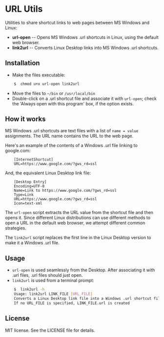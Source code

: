 # URL Utils

Utilities to share shortcut links to web pages between MS Windows and Linux:
* **url-open** -- Opens MS Windows .url shortcuts in Linux, using the default web browser.
* **link2url** -- Converts Linux Desktop links into MS Windows .url shortcuts.

## Installation
* Make the files executable:
~~~bash
	$  chmod u+x url-open link2url
~~~
* Move the files to `~/bin` or `/usr/local/bin`
* Double-click on a .url shortcut file and associate it with `url-open`; check the 'Always open with this program' box, if the option exists.

## How it works
MS Windows .url shortcuts are text files with a list of `name = value` assignments. The URL name contains the URL to the web page.

Here's an example of the contents of a Windows .url file linking to google.com:
~~~
	[InternetShortcut]
	URL=https://www.google.com/?gws_rd=ssl
~~~

And, the equivalent Linux Desktop link file:
~~~
	[Desktop Entry]
	Encoding=UTF-8
	Name=Link to https://www.google.com/?gws_rd=ssl
	Type=Link
	URL=https://www.google.com/?gws_rd=ssl
	Icon=text-xml
~~~

The `url-open` script extracts the URL value from the shortcut file and then opens it. Since different Linux distributions can use different methods to open a URL in the default web browser, we attempt different common strategies.

The `link2url` script replaces the first line in the Linux Desktop version to make it a Windows .url file.

## Usage
* `url-open` is used seamlessly from the Desktop. After associating it with .url files, .url files should just open.
* `link2url` is used from a terminal prompt:
~~~bash
	$  link2url -h
	Usage: link2url LINK_FILE [URL_FILE]
	Converts a Linux Desktop link file into a Windows .url shortcut file
	If no URL_FILE is specified, LINK_FILE.url is created
~~~

## License
MIT license. See the LICENSE file for details. 

